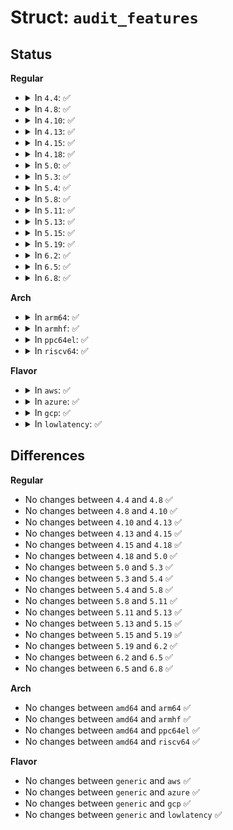 # Struct: <code>audit_features</code>

## Status
<b>Regular</b>
<ul>
<li>
<details>
<summary>In <code>4.4</code>: ✅</summary>

```c
struct audit_features {
    __u32 vers;
    __u32 mask;
    __u32 features;
    __u32 lock;
};
```
</details>
</li>
<li>
<details>
<summary>In <code>4.8</code>: ✅</summary>

```c
struct audit_features {
    __u32 vers;
    __u32 mask;
    __u32 features;
    __u32 lock;
};
```
</details>
</li>
<li>
<details>
<summary>In <code>4.10</code>: ✅</summary>

```c
struct audit_features {
    __u32 vers;
    __u32 mask;
    __u32 features;
    __u32 lock;
};
```
</details>
</li>
<li>
<details>
<summary>In <code>4.13</code>: ✅</summary>

```c
struct audit_features {
    __u32 vers;
    __u32 mask;
    __u32 features;
    __u32 lock;
};
```
</details>
</li>
<li>
<details>
<summary>In <code>4.15</code>: ✅</summary>

```c
struct audit_features {
    __u32 vers;
    __u32 mask;
    __u32 features;
    __u32 lock;
};
```
</details>
</li>
<li>
<details>
<summary>In <code>4.18</code>: ✅</summary>

```c
struct audit_features {
    __u32 vers;
    __u32 mask;
    __u32 features;
    __u32 lock;
};
```
</details>
</li>
<li>
<details>
<summary>In <code>5.0</code>: ✅</summary>

```c
struct audit_features {
    __u32 vers;
    __u32 mask;
    __u32 features;
    __u32 lock;
};
```
</details>
</li>
<li>
<details>
<summary>In <code>5.3</code>: ✅</summary>

```c
struct audit_features {
    __u32 vers;
    __u32 mask;
    __u32 features;
    __u32 lock;
};
```
</details>
</li>
<li>
<details>
<summary>In <code>5.4</code>: ✅</summary>

```c
struct audit_features {
    __u32 vers;
    __u32 mask;
    __u32 features;
    __u32 lock;
};
```
</details>
</li>
<li>
<details>
<summary>In <code>5.8</code>: ✅</summary>

```c
struct audit_features {
    __u32 vers;
    __u32 mask;
    __u32 features;
    __u32 lock;
};
```
</details>
</li>
<li>
<details>
<summary>In <code>5.11</code>: ✅</summary>

```c
struct audit_features {
    __u32 vers;
    __u32 mask;
    __u32 features;
    __u32 lock;
};
```
</details>
</li>
<li>
<details>
<summary>In <code>5.13</code>: ✅</summary>

```c
struct audit_features {
    __u32 vers;
    __u32 mask;
    __u32 features;
    __u32 lock;
};
```
</details>
</li>
<li>
<details>
<summary>In <code>5.15</code>: ✅</summary>

```c
struct audit_features {
    __u32 vers;
    __u32 mask;
    __u32 features;
    __u32 lock;
};
```
</details>
</li>
<li>
<details>
<summary>In <code>5.19</code>: ✅</summary>

```c
struct audit_features {
    __u32 vers;
    __u32 mask;
    __u32 features;
    __u32 lock;
};
```
</details>
</li>
<li>
<details>
<summary>In <code>6.2</code>: ✅</summary>

```c
struct audit_features {
    __u32 vers;
    __u32 mask;
    __u32 features;
    __u32 lock;
};
```
</details>
</li>
<li>
<details>
<summary>In <code>6.5</code>: ✅</summary>

```c
struct audit_features {
    __u32 vers;
    __u32 mask;
    __u32 features;
    __u32 lock;
};
```
</details>
</li>
<li>
<details>
<summary>In <code>6.8</code>: ✅</summary>

```c
struct audit_features {
    __u32 vers;
    __u32 mask;
    __u32 features;
    __u32 lock;
};
```
</details>
</li>
</ul>
<b>Arch</b>
<ul>
<li>
<details>
<summary>In <code>arm64</code>: ✅</summary>

```c
struct audit_features {
    __u32 vers;
    __u32 mask;
    __u32 features;
    __u32 lock;
};
```
</details>
</li>
<li>
<details>
<summary>In <code>armhf</code>: ✅</summary>

```c
struct audit_features {
    __u32 vers;
    __u32 mask;
    __u32 features;
    __u32 lock;
};
```
</details>
</li>
<li>
<details>
<summary>In <code>ppc64el</code>: ✅</summary>

```c
struct audit_features {
    __u32 vers;
    __u32 mask;
    __u32 features;
    __u32 lock;
};
```
</details>
</li>
<li>
<details>
<summary>In <code>riscv64</code>: ✅</summary>

```c
struct audit_features {
    __u32 vers;
    __u32 mask;
    __u32 features;
    __u32 lock;
};
```
</details>
</li>
</ul>
<b>Flavor</b>
<ul>
<li>
<details>
<summary>In <code>aws</code>: ✅</summary>

```c
struct audit_features {
    __u32 vers;
    __u32 mask;
    __u32 features;
    __u32 lock;
};
```
</details>
</li>
<li>
<details>
<summary>In <code>azure</code>: ✅</summary>

```c
struct audit_features {
    __u32 vers;
    __u32 mask;
    __u32 features;
    __u32 lock;
};
```
</details>
</li>
<li>
<details>
<summary>In <code>gcp</code>: ✅</summary>

```c
struct audit_features {
    __u32 vers;
    __u32 mask;
    __u32 features;
    __u32 lock;
};
```
</details>
</li>
<li>
<details>
<summary>In <code>lowlatency</code>: ✅</summary>

```c
struct audit_features {
    __u32 vers;
    __u32 mask;
    __u32 features;
    __u32 lock;
};
```
</details>
</li>
</ul>

## Differences
<b>Regular</b>
<ul>
<li>
No changes between <code>4.4</code> and <code>4.8</code> ✅
</li>
<li>
No changes between <code>4.8</code> and <code>4.10</code> ✅
</li>
<li>
No changes between <code>4.10</code> and <code>4.13</code> ✅
</li>
<li>
No changes between <code>4.13</code> and <code>4.15</code> ✅
</li>
<li>
No changes between <code>4.15</code> and <code>4.18</code> ✅
</li>
<li>
No changes between <code>4.18</code> and <code>5.0</code> ✅
</li>
<li>
No changes between <code>5.0</code> and <code>5.3</code> ✅
</li>
<li>
No changes between <code>5.3</code> and <code>5.4</code> ✅
</li>
<li>
No changes between <code>5.4</code> and <code>5.8</code> ✅
</li>
<li>
No changes between <code>5.8</code> and <code>5.11</code> ✅
</li>
<li>
No changes between <code>5.11</code> and <code>5.13</code> ✅
</li>
<li>
No changes between <code>5.13</code> and <code>5.15</code> ✅
</li>
<li>
No changes between <code>5.15</code> and <code>5.19</code> ✅
</li>
<li>
No changes between <code>5.19</code> and <code>6.2</code> ✅
</li>
<li>
No changes between <code>6.2</code> and <code>6.5</code> ✅
</li>
<li>
No changes between <code>6.5</code> and <code>6.8</code> ✅
</li>
</ul>
<b>Arch</b>
<ul>
<li>
No changes between <code>amd64</code> and <code>arm64</code> ✅
</li>
<li>
No changes between <code>amd64</code> and <code>armhf</code> ✅
</li>
<li>
No changes between <code>amd64</code> and <code>ppc64el</code> ✅
</li>
<li>
No changes between <code>amd64</code> and <code>riscv64</code> ✅
</li>
</ul>
<b>Flavor</b>
<ul>
<li>
No changes between <code>generic</code> and <code>aws</code> ✅
</li>
<li>
No changes between <code>generic</code> and <code>azure</code> ✅
</li>
<li>
No changes between <code>generic</code> and <code>gcp</code> ✅
</li>
<li>
No changes between <code>generic</code> and <code>lowlatency</code> ✅
</li>
</ul>
